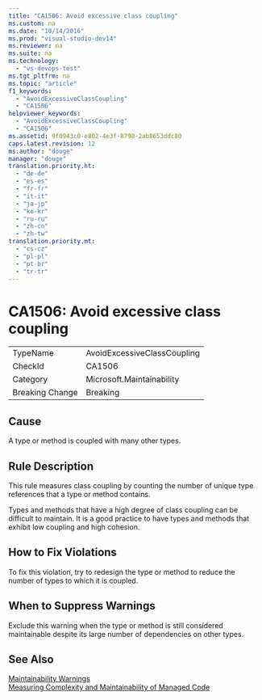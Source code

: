 ```yaml
---
title: "CA1506: Avoid excessive class coupling"
ms.custom: na
ms.date: "10/14/2016"
ms.prod: "visual-studio-dev14"
ms.reviewer: na
ms.suite: na
ms.technology: 
  - "vs-devops-test"
ms.tgt_pltfrm: na
ms.topic: "article"
f1_keywords: 
  - "AvoidExcessiveClassCoupling"
  - "CA1506"
helpviewer_keywords: 
  - "AvoidExcessiveClassCoupling"
  - "CA1506"
ms.assetid: 9f0943c0-e802-4e3f-8798-2ab8653ddc80
caps.latest.revision: 12
ms.author: "douge"
manager: "douge"
translation.priority.ht: 
  - "de-de"
  - "es-es"
  - "fr-fr"
  - "it-it"
  - "ja-jp"
  - "ko-kr"
  - "ru-ru"
  - "zh-cn"
  - "zh-tw"
translation.priority.mt: 
  - "cs-cz"
  - "pl-pl"
  - "pt-br"
  - "tr-tr"
---
```

# CA1506: Avoid excessive class coupling
|||  
|-|-|  
|TypeName|AvoidExcessiveClassCoupling|  
|CheckId|CA1506|  
|Category|Microsoft.Maintainability|  
|Breaking Change|Breaking|  
  
## Cause  
 A type or method is coupled with many other types.  
  
## Rule Description  
 This rule measures class coupling by counting the number of unique type references that a type or method contains.  
  
 Types and methods that have a high degree of class coupling can be difficult to maintain. It is a good practice to have types and methods that exhibit low coupling and high cohesion.  
  
## How to Fix Violations  
 To fix this violation, try to redesign the type or method to reduce the number of types to which it is coupled.  
  
## When to Suppress Warnings  
 Exclude this warning when the type or method is still considered maintainable despite its large number of dependencies on other types.  
  
## See Also  
 [Maintainability Warnings](../codequality/maintainability-warnings.md)   
 [Measuring Complexity and Maintainability of Managed Code](../codequality/measuring-complexity-and-maintainability-of-managed-code.md)